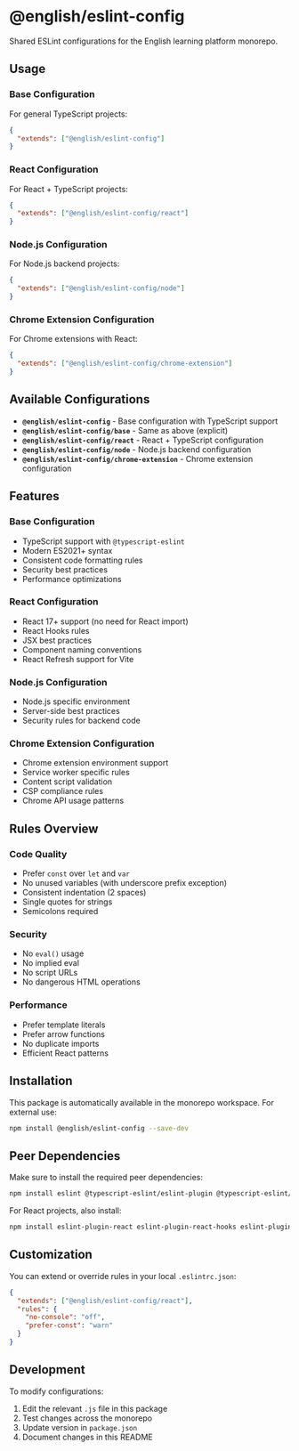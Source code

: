# @english/eslint-config

Shared ESLint configurations for the English learning platform monorepo.

## Usage

### Base Configuration

For general TypeScript projects:

```json
{
  "extends": ["@english/eslint-config"]
}
```

### React Configuration

For React + TypeScript projects:

```json
{
  "extends": ["@english/eslint-config/react"]
}
```

### Node.js Configuration

For Node.js backend projects:

```json
{
  "extends": ["@english/eslint-config/node"]
}
```

### Chrome Extension Configuration

For Chrome extensions with React:

```json
{
  "extends": ["@english/eslint-config/chrome-extension"]
}
```

## Available Configurations

- **`@english/eslint-config`** - Base configuration with TypeScript support
- **`@english/eslint-config/base`** - Same as above (explicit)
- **`@english/eslint-config/react`** - React + TypeScript configuration
- **`@english/eslint-config/node`** - Node.js backend configuration
- **`@english/eslint-config/chrome-extension`** - Chrome extension configuration

## Features

### Base Configuration
- TypeScript support with `@typescript-eslint`
- Modern ES2021+ syntax
- Consistent code formatting rules
- Security best practices
- Performance optimizations

### React Configuration
- React 17+ support (no need for React import)
- React Hooks rules
- JSX best practices
- Component naming conventions
- React Refresh support for Vite

### Node.js Configuration
- Node.js specific environment
- Server-side best practices
- Security rules for backend code

### Chrome Extension Configuration
- Chrome extension environment support
- Service worker specific rules
- Content script validation
- CSP compliance rules
- Chrome API usage patterns

## Rules Overview

### Code Quality
- Prefer `const` over `let` and `var`
- No unused variables (with underscore prefix exception)
- Consistent indentation (2 spaces)
- Single quotes for strings
- Semicolons required

### Security
- No `eval()` usage
- No implied eval
- No script URLs
- No dangerous HTML operations

### Performance
- Prefer template literals
- Prefer arrow functions
- No duplicate imports
- Efficient React patterns

## Installation

This package is automatically available in the monorepo workspace. For external use:

```bash
npm install @english/eslint-config --save-dev
```

## Peer Dependencies

Make sure to install the required peer dependencies:

```bash
npm install eslint @typescript-eslint/eslint-plugin @typescript-eslint/parser --save-dev
```

For React projects, also install:

```bash
npm install eslint-plugin-react eslint-plugin-react-hooks eslint-plugin-react-refresh --save-dev
```

## Customization

You can extend or override rules in your local `.eslintrc.json`:

```json
{
  "extends": ["@english/eslint-config/react"],
  "rules": {
    "no-console": "off",
    "prefer-const": "warn"
  }
}
```

## Development

To modify configurations:

1. Edit the relevant `.js` file in this package
2. Test changes across the monorepo
3. Update version in `package.json`
4. Document changes in this README